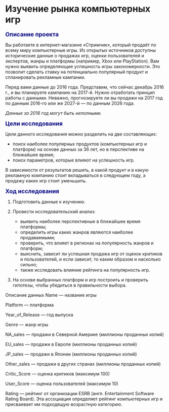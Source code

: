 # Изучение рынка компьютерных игр

<font color='navy' size=4>**Описание проекта**</font>

Вы работаете в интернет-магазине «Стримчик», который продаёт по всему миру компьютерные игры. Из открытых источников доступны исторические данные о продажах игр, оценки пользователей и экспертов, жанры и платформы (например, Xbox или PlayStation). Вам нужно выявить определяющие успешность игры закономерности. Это позволит сделать ставку на потенциально популярный продукт и спланировать рекламные кампании.

Перед вами данные до 2016 года. Представим, что сейчас декабрь 2016 г., и вы планируете кампанию на 2017-й. Нужно отработать принцип работы с данными. Неважно, прогнозируете ли вы продажи на 2017 год по данным 2016-го или же 2027-й — по данным 2026 года. 

*Данные за 2016 год могут быть неполными.*

<font color='navy' size=4>**Цели исследования**</font>

Цели данного исследования можно разделить на две составляющих:

- поиск наиболее популярных продуктов (компьютерных игр и платформ) на основе данных за 36 лет, но в перспективе на ближайшее время;
- поиск параметров, которые влияют на успешность игр.

В зависимости от результатов решить, в какой продукт и в какую рекламную компанию стоит вкладываться в следующем году, а продажу каких игр стоит уменьшить.



<font color='navy' size=4>**Ход исследования**</font>

1. Подготовить данные к изучению.

2. Провести исследовательский анализ:
    - выявить наиболее перспективные в ближайшее время платформы;
    - определить игры каких жанров являются наиболее продаваемыми;
    - проверить, что влияет в регионах на популярность жанров и платформ;
    - выяснить, зависит ли успешная продажа игр от оценок критиков и пользователей, и если зависит, то каким образом и насколько сильно; 
    - также исследовать влияние рейтинга на популярность игр.
    
3. На основе выбранных платформ и игр построить и проверить гипотезы, чтобы убедиться в правильности выбора.
   
 Описание данных
Name — название игры

Platform — платформа

Year_of_Release — год выпуска

Genre — жанр игры

NA_sales — продажи в Северной Америке (миллионы проданных копий)

EU_sales — продажи в Европе (миллионы проданных копий)

JP_sales — продажи в Японии (миллионы проданных копий)

Other_sales — продажи в других странах (миллионы проданных копий)

Critic_Score — оценка критиков (максимум 100)

User_Score — оценка пользователей (максимум 10)

Rating — рейтинг от организации ESRB (англ. Entertainment Software Rating Board). Эта ассоциация определяет рейтинг компьютерных игр и присваивает им подходящую возрастную категорию.
